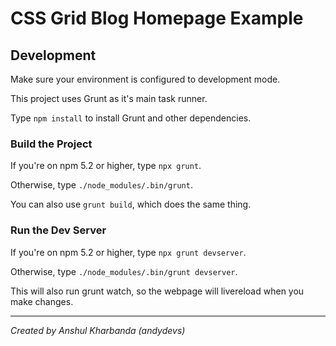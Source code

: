 CSS Grid Blog Homepage Example
=================================================================

Development
-----------------------------------------------------------------

Make sure your environment is configured to development mode.

This project uses Grunt as it's main task runner.

Type `npm install` to install Grunt and other dependencies.

### Build the Project

If you're on npm 5.2 or higher, type `npx grunt`.

Otherwise, type `./node_modules/.bin/grunt`.

You can also use `grunt build`, which does the same thing.

### Run the Dev Server

If you're on npm 5.2 or higher, type `npx grunt devserver`.

Otherwise, type `./node_modules/.bin/grunt devserver`.

This will also run grunt watch, so the webpage will livereload
when you make changes.

---------------------------------------------------------------------------------

_Created by Anshul Kharbanda (andydevs)_